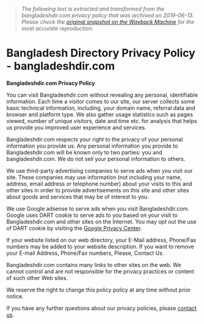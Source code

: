> *The following text is extracted and transformed from the bangladeshdir.com privacy policy that was archived on 2019-06-13. Please check the [original snapshot on the Wayback Machine](https://web.archive.org/web/20190613201513id_/http%3A//www.bangladeshdir.com/privacy-policy) for the most accurate reproduction.*

# Bangladesh Directory Privacy Policy - bangladeshdir.com

**Bangladeshdir.com Privacy Policy**

You can visit Bangladeshdir.com without revealing any personal, identifiable information. Each time a visitor comes to our site, our server collects some basic technical information, including, your domain name, referral data and browser and platform type. We also gather usage statistics such as pages viewed, number of unique visitors, date and time etc. for analysis that helps us provide you improved user experience and services.

Bangladeshdir.com respects your right to the privacy of your personal information you provide us. Any personal information you provide to Bangladeshdir.com will be known only to two parties: you and bangladeshdir.com. We do not sell your personal information to others.

We use third-party advertising companies to serve ads when you visit our site. These companies may use information (not including your name, address, email address or telephone number) about your visits to this and other sites in order to provide advertisements on this site and other sites about goods and services that may be of interest to you.

We use Google adsense to serve ads when you visit Bangladeshdir.com. Google uses DART cookie to serve ads to you based on your visit to Bangladeshdir.com and other sites on the Internet. You may opt out the use of DART cookie by visiting the [Google Privacy Center](http://www.google.com/privacy/ads/).

If your website listed on our web directory, your E-Mail address, Phone/Fax numbers may be added to your website description. If you want to remove your E-mail Address, Phone/Fax numbers, Please, Contact Us.

Bangladeshdir.com contains many links to other sites on the web. We cannot control and are not responsible for the privacy practices or content of such other Web sites.

We reserve the right to change this policy policy at any time without prior notice.

If you have any further questions about our privacy policies, please [contact us](http://www.bangladeshdir.com/contact-us/).

